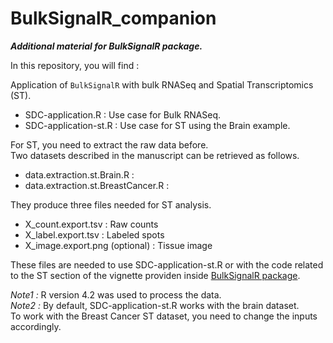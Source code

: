 # BulkSignalR_companion

***Additional material for BulkSignalR package.***

In this repository, you will find :  

Application of `BulkSignalR` with bulk RNASeq and Spatial Transcriptomics (ST).  

- SDC-application.R : Use case for Bulk RNASeq.  
- SDC-application-st.R :  Use case for ST using the Brain example.  

For ST, you need to extract the raw data before.  
Two datasets described in the manuscript can be retrieved as follows.    
- data.extraction.st.Brain.R  :
- data.extraction.st.BreastCancer.R : 

They produce three files needed for ST analysis.
- X_count.export.tsv : Raw counts
- X_label.export.tsv : Labeled spots
- X_image.export.png (optional) : Tissue image

These files are needed to use SDC-application-st.R or
with the code related to the ST section of the
vignette providen inside [BulkSignalR package](https://github.com/jcolinge/BulkSignalR).  

_Note1 :_ R version 4.2 was used to process the data.  
_Note2 :_ By default, SDC-application-st.R works with the brain dataset.  
To work with the Breast Cancer ST dataset, you need to change the inputs accordingly.  
